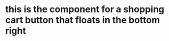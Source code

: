 # this is the component for a shopping cart button that floats in the bottom right

<!-- <div class="fixed bottom-4 right-4">
    <button @click="expandCart()" class="flex items-center justify-center w-12 h-12 bg-blue-500 text-white rounded-full shadow-md">
    <svg xmlns="http://www.w3.org/2000/svg" fill="none" viewBox="0 0 24 24" stroke-width="1.5" stroke="currentColor" class="size-6">
        <path stroke-linecap="round" stroke-linejoin="round" d="M15.75 10.5V6a3.75 3.75 0 1 0-7.5 0v4.5m11.356-1.993 1.263 12c.07.665-.45 1.243-1.119 1.243H4.25a1.125 1.125 0 0 1-1.12-1.243l1.264-12A1.125 1.125 0 0 1 5.513 7.5h12.974c.576 0 1.059.435 1.119 1.007ZM8.625 10.5a.375.375 0 1 1-.75 0 .375.375 0 0 1 .75 0Zm7.5 0a.375.375 0 1 1-.75 0 .375.375 0 0 1 .75 0Z" />
    </svg>
    <span class="ml-1">{{ cartItems.length }}</span>
    </button>
</div> -->